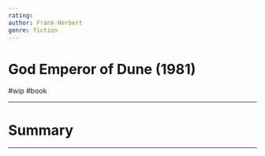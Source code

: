 ```yaml
---
rating: 
author: Frank Herbert
genre: fiction
---
```

# God Emperor of Dune (1981)
#wip #book 

---
# Summary

---

